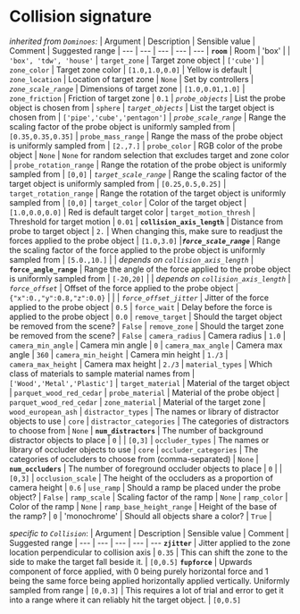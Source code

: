 # Collision signature

*inherited from `Dominoes`:*
| Argument | Description | Sensible value | Comment | Suggested range |
--- | --- | --- | --- | ---
| **`room`** | Room   | 'box'  | | `'box', 'tdw', 'house'`
| `target_zone` | Target zone object | `['cube']` 
| `zone_color` | Target zone color | `[1.0,1.0,0.0]` |  Yellow is default
| `zone_location` | Location of target zone | `None` | Set by controllers
| *`zone_scale_range`* | Dimensions of target zone | `[1.0,0.01,1.0]` 
| `zone_friction` | Friction of target zone | `0.1`
| *`probe_objects`* | List the probe object is chosen from | `sphere`
| *`target_objects`* | List the target object is chosen from | `['pipe','cube','pentagon']`
| *`probe_scale_range`* | Range the scaling factor of the probe object is uniformly sampled from | `[0.35,0.35,0.35]` 
| `probe_mass_range` | Range the mass of the probe object is uniformly sampled from | `[2.,7.]`
| `probe_color` | RGB color of the probe object | `None` | `None` for random selection that excludes target and zone color
| `probe_rotation_range` | Range the rotation of the probe object is uniformly sampled from  | `[0,0]`
| *`target_scale_range`* | Range the scaling factor of the target object is uniformly sampled from | `[0.25,0.5,0.25]`
| `target_rotation_range` | Range the rotation of the target object is uniformly sampled from | `[0,0]`
| `target_color` | Color of the target object | `[1.0,0.0,0.0]` | Red is default target color
| `target_motion_thresh` | Threshold for target motion  | `0.01`
| **`collision_axis_length`** | Distance from probe to target object | `2.` | When changing this, make sure to readjust the forces applied to the probe object | `[1.0,3.0]`
|***`force_scale_range`*** | Range the scaling factor of the force applied to the probe object is uniformly sampled from | `[5.0.,10.]` | | *depends on `collision_axis_length`*
| **`force_angle_range`** | Range the angle of the force applied to the probe object is uniformly sampled from | `[-20,20]` | | *depends on `collision_axis_length`*
| *`force_offset`* | Offset of the force applied to the probe object | `{"x":0.,"y":0.8,"z":0.0}` | | 
| *`force_offset_jitter`* | Jitter of the force applied to the probe object | `0.5`
| `force_wait` | Delay before the force is applied to the probe object | `0.0`
| `remove_target` | Should the target object be removed from the scene? | `False`
| `remove_zone` | Should the target zone be removed from the scene? | `False`
| `camera_radius` | Camera radius | `1.0`
| `camera_min_angle` | Camera min angle | `0`
| `camera_max_angle` | Camera max angle | `360`
| `camera_min_height` | Camera min height | `1./3`
| `camera_max_height` | Camera max height | `2./3`
| `material_types` | Which class of materials to sample material names from | `['Wood','Metal','Plastic']`
| `target_material` | Material of the target object | `parquet_wood_red_cedar`
| `probe_material` | Material of the probe object | `parquet_wood_red_cedar`
| `zone_material` | Material of the target zone | `wood_european_ash`
| `distractor_types` | The names or library of distractor objects to use | `core`
| `distractor_categories` | The categories of distractors to choose from | `None`
| **`num_distractors`** | The number of background distractor objects to place | `0` | | `[0,3]`
| `occluder_types` | The names or library of occluder objects to use | `core`
| `occluder_categories` | The categories of occluders to choose from (comma-separated) | `None`
| **`num_occluders`** | The number of foreground occluder objects to place | `0` | | `[0,3]`
| `occlusion_scale` | The height of the occluders as a proportion of camera height | `0.6`
| `use_ramp` | Should a ramp be placed under the probe object? | `False`
| `ramp_scale` | Scaling factor of the ramp | `None`
| `ramp_color` | Color of the ramp | `None`
| `ramp_base_height_range` | Height of the base of the ramp? | `0`
| 'monochrome' | Should all objects share a color? | `True` | 


*specific to `Collision`*:
| Argument | Description | Sensible value | Comment | Suggested range |
--- | --- | --- | --- | ---
**`zjitter`** | Jitter applied to the zone location perpendicular to collision axis | `0.35` | This can shift the zone to the side to make the target fall beside it. | `[0,0.5]`
**`fupforce`** | Upwards component of force applied, with 0 being purely horizontal force and 1 being the same force being applied horizontally applied vertically. Uniformly sampled from range | `[0,0.3]` | This requires a lot of trial and error to get it into a range where it can reliably hit the target object.  | `[0,0.5]`